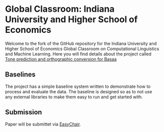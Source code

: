 # Global Classroom: Indiana University and Higher School of Economics

Welcome to the fork of the GitHub repository for the Indiana University and Higher School of Economics
Global Classroom on Computational Linguistics and Machine Learning. Here you will find details
about the project called [Tone prediction and orthographic conversion for Basaa](basaa/)

## Baselines

The project has a simple baseline system written to demonstrate how to process and evaluate
the data. The baseline is designed so as to not use any external libraries to make them easy
to run and get started with.

## Submission

Paper will be submittet via [EasyChair](https://easychair.org/conferences/?conf=ling545gc). 
